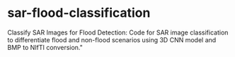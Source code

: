 # sar-flood-classification
Classify SAR Images for Flood Detection: Code for SAR image classification to differentiate flood and non-flood scenarios using 3D CNN model and BMP to NIfTI conversion."
